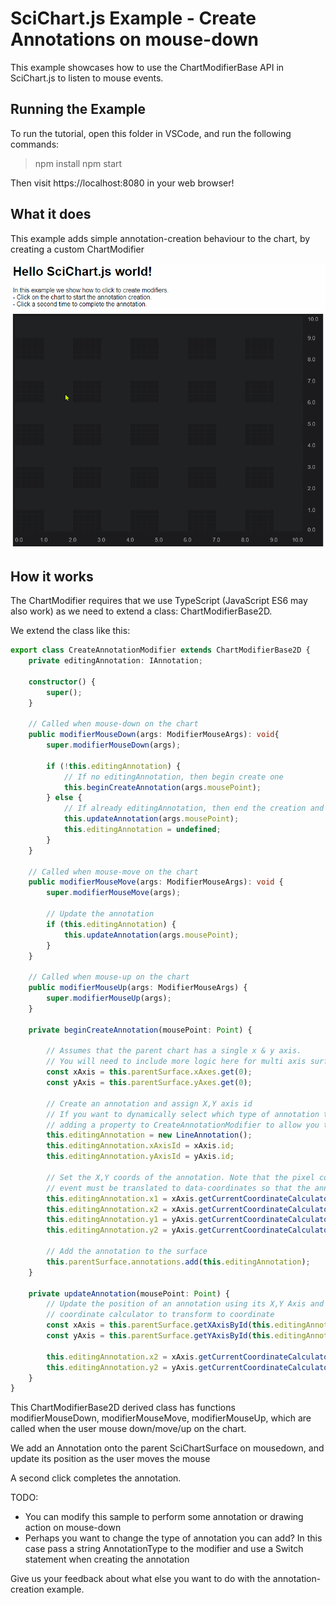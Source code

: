 # SciChart.js Example - Create Annotations on mouse-down

This example showcases how to use the ChartModifierBase API in SciChart.js to listen to mouse events. 

## Running the Example

To run the tutorial, open this folder in VSCode, and run the following commands:

> npm install
> npm start 

Then visit https://localhost:8080 in your web browser! 

## What it does

This example adds simple annotation-creation behaviour to the chart, by creating a custom ChartModifier

![Annotation Creation in SciChart.js](./CreateAnnotations.gif)

## How it works

The ChartModifier requires that we use TypeScript (JavaScript ES6 may also work) as we need to extend a class: ChartModifierBase2D. 

We extend the class like this:

```typescript
export class CreateAnnotationModifier extends ChartModifierBase2D {
    private editingAnnotation: IAnnotation;

    constructor() {
        super();
    }

    // Called when mouse-down on the chart
    public modifierMouseDown(args: ModifierMouseArgs): void{
        super.modifierMouseDown(args);

        if (!this.editingAnnotation) {
            // If no editingAnnotation, then begin create one
            this.beginCreateAnnotation(args.mousePoint);
        } else {
            // If already editingAnnotation, then end the creation and reset flags
            this.updateAnnotation(args.mousePoint);
            this.editingAnnotation = undefined;
        }
    }

    // Called when mouse-move on the chart
    public modifierMouseMove(args: ModifierMouseArgs): void {
        super.modifierMouseMove(args);

        // Update the annotation
        if (this.editingAnnotation) {
            this.updateAnnotation(args.mousePoint);
        }
    }

    // Called when mouse-up on the chart
    public modifierMouseUp(args: ModifierMouseArgs) {
        super.modifierMouseUp(args);
    }

    private beginCreateAnnotation(mousePoint: Point) {

        // Assumes that the parent chart has a single x & y axis.
        // You will need to include more logic here for multi axis surfaces
        const xAxis = this.parentSurface.xAxes.get(0);
        const yAxis = this.parentSurface.yAxes.get(0);

        // Create an annotation and assign X,Y axis id
        // If you want to dynamically select which type of annotation to create, consider
        // adding a property to CreateAnnotationModifier to allow you to select type, and a switch statement here.
        this.editingAnnotation = new LineAnnotation();
        this.editingAnnotation.xAxisId = xAxis.id;
        this.editingAnnotation.yAxisId = yAxis.id;

        // Set the X,Y coords of the annotation. Note that the pixel coordinates of the mouse-down
        // event must be translated to data-coordinates so that the annotation is placed on the chart
        this.editingAnnotation.x1 = xAxis.getCurrentCoordinateCalculator().getDataValue(mousePoint.x);
        this.editingAnnotation.x2 = xAxis.getCurrentCoordinateCalculator().getDataValue(mousePoint.x);
        this.editingAnnotation.y1 = yAxis.getCurrentCoordinateCalculator().getDataValue(mousePoint.y);
        this.editingAnnotation.y2 = yAxis.getCurrentCoordinateCalculator().getDataValue(mousePoint.y);

        // Add the annotation to the surface
        this.parentSurface.annotations.add(this.editingAnnotation);
    }

    private updateAnnotation(mousePoint: Point) {
        // Update the position of an annotation using its X,Y Axis and the
        // coordinate calculator to transform to coordinate
        const xAxis = this.parentSurface.getXAxisById(this.editingAnnotation.xAxisId);
        const yAxis = this.parentSurface.getYAxisById(this.editingAnnotation.yAxisId);

        this.editingAnnotation.x2 = xAxis.getCurrentCoordinateCalculator().getDataValue(mousePoint.x);
        this.editingAnnotation.y2 = yAxis.getCurrentCoordinateCalculator().getDataValue(mousePoint.y);
    }
}
```

This ChartModifierBase2D derived class has functions modifierMouseDown, modifierMouseMove, modifierMouseUp, which are called when the user mouse down/move/up on the chart. 

We add an Annotation onto the parent SciChartSurface on mousedown, and update its position as the user moves the mouse

A second click completes the annotation.

TODO: 

 - You can modify this sample to perform some annotation or drawing action on mouse-down
 - Perhaps you want to change the type of annotation you can add? In this case pass a string AnnotationType to the modifier and use a Switch statement when creating the annotation 

 
Give us your feedback about what else you want to do with the annotation-creation example.

